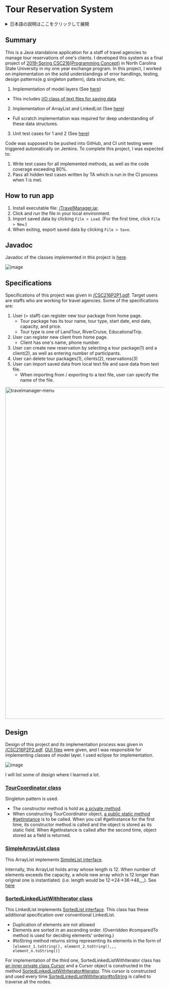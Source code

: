# Tour Reservation System


<details>
<summary>日本語の説明はここをクリックして展開</summary>

## 概要

本プロジェクトは、旅行会社の予約管理システムのスタンドアロンアプリケーションであり、これはノースカロライナ州立大学交換留学時の 2019-Spring の [CSC216(Programming Concept)](https://people.engr.ncsu.edu/sesmith5/teaching/syllabi/S19_CSC216_Syllabus.pdf)のファイナルプロジェクトである。オブジェクト指向、エラーハンドリング、テスティング、デザインパターン(シングルトンパターン)、データ構造の理解を前提に、以下に取り組んだ。

1. モデル層の実装(該当箇所は[こちら](https://github.com/kudojp/TravelManager/tree/master/Project2/src/edu/ncsu/csc216/travel/model))
   - これは[データ永続化のためのテキストファイルの Reader/Writer クラス](https://github.com/kudojp/TravelManager/tree/master/Project2/src/edu/ncsu/csc216/travel/model/file_io)を含む
2. ArrayList, LinkedList の実装(該当箇所は[こちら](https://github.com/kudojp/TravelManager/tree/master/Project2/src/edu/ncsu/csc216/travel/list_utils))
   - これはデータ構造への理解を含めるという目的でスクラッチの実装を求められた
3. 1 と 2 のユニットテスト(該当箇所は[こちら](https://github.com/kudojp/TravelManager/tree/master/Project2/test/edu/ncsu/csc216/travel))

このプロジェクトは github でコードを提出することを求められており、コード提出時に自動で Jenkins で CI テストが起動した。プロジェクトの完成条件は以下である。

1. これは自らが書いた全てのメソッドをカバーし、尚且つコードカバレッジ 80%を満たすユニットテストが全て pass すること
2. 1 が満たされた場合 TA によるユニットテストが起動し、これらが全て pass すること。

## 実行方法

1. 実行可能ファイルを[/TravelManager.jar](https://github.com/kudojp/TravelManager/blob/master/TravelManager.jar)からダウンロードする。
2. ローカル環境で jar ファイルを起動する。
3. 画面左上の File から、File>Load でデータをインポートする(初回時には File>New を選択)
4. 使用後は左上の File から、File>Save でデータをアウトポートする。

## Javadoc

このプロジェクトで実装されたクラスの Javadoc は[こちら](https://kudojp.github.io/TravelManager/)を参照してください。
![image](https://user-images.githubusercontent.com/44487754/86514577-2d012e00-be4e-11ea-8522-8a73965d5c95.png)

## 仕様

プロジェクトの仕様は[/CSC216P2P1.pdf](https://github.com/kudojp/TravelManager/blob/master/CSC216P2P1.pdf)で与えられた。想定されるユーザは旅行会社のスタッフであり、主要な仕様のいくつかは以下である。

1. ユーザはホーム画面からは新しくツアーパッケージを登録できる
   - 登録情報は、ツアー名/ツアータイプ/開始日時/日数/最大収容人数/価格である
   - ツアータイプは LandTour, RiverCruise, EducationalTrip の３種類から選択する
2. ユーザはホーム画面からクライアントを登録できる
   - 登録情報は、氏名/連絡先である。
3. ユーザはホーム画面から(1 で登録した)ツアーパッケージと(2 で登録した)クライアントを選択して、さらにそのクライアントのツアー参加人数を入力して、ツアーの予約ができる
4. ユーザはホーム画面から(1 で登録した)パッケージの削除、(2 で登録した)クライアントの削除、(3 で登録した)予約のキャンセルができる
5. ユーザはホーム画面のデータをローカルのテキストファイルにアウトポートすることで保存できる
6. ユーザは現時点でのデータを保存/呼び出しすることができる。
   - データの保存場所はローカルのテキストファイルである。
   - 保存の際にはテキストファイルの名前を指定してデータを保存し、読み込みの際にはファイルの選択をしてデータを呼び出す。

<img width="1051" alt="travelmanager-menu" src="https://user-images.githubusercontent.com/44487754/86505764-cb1bd680-be03-11ea-816b-0f581304cb90.png">

## 設計

プロジェクトの設計およびその実装手順は[/CSC216P2P2.pdf](CSC216P2P2.pdf)で与えられた。GUI ファイルに関しては既に完成したものが与えられており、Model 部分を以下のクラス図を元に eclipse で実装した(該当箇所は[こちら](https://github.com/kudojp/TravelManager/tree/master/Project2/src/edu/ncsu/csc216/travel/model)である)。データの永続化はローカルのテキストファイルで行なっている。

![image](https://user-images.githubusercontent.com/44487754/73433247-c0a66e00-4387-11ea-9050-cf631aedaf6f.png)

以下特筆すべき点である。

### [TourCoordinator クラス](https://github.com/kudojp/TravelManager/blob/master/Project2/src/edu/ncsu/csc216/travel/model/office/TourCoordinator.java)

- シングルトンパターンを採用している
  - [コンストラクターは private メソッドとして保持](https://github.com/kudojp/TravelManager/blob/master/Project2/src/edu/ncsu/csc216/travel/model/office/TourCoordinator.java#L53-L61)されており、TourCoordinator を外部から呼び出す際には[public static メソッドの getInstance()](https://github.com/kudojp/TravelManager/blob/master/Project2/src/edu/ncsu/csc216/travel/model/office/TourCoordinator.java#L68-L73)を使用する。
  - この private メソッドのコンストラクターで初期化された TourCoordinator インスタンスは[private static フィールドの instance](https://github.com/kudojp/TravelManager/blob/master/Project2/src/edu/ncsu/csc216/travel/model/office/TourCoordinator.java#L28)として保持される。getInstance()メソッドを初めて呼び出す際には、この内部でコンストラクターが呼び出され、TourCoordinator インスタンスが初期化されて instance に収納される。二度目以降に getInstance()メソッドが呼び出された際には、instance を返す。

### [SimpleArrayList クラス](https://github.com/kudojp/TravelManager/blob/c13ca920c8f267496f95b6afbba5713568351401/Project2/src/edu/ncsu/csc216/travel/list_utils/SimpleArrayList.java)

- この ArrayList は[SimpleList インターフェイス](https://github.com/kudojp/TravelManager/blob/master/Project2/src/edu/ncsu/csc216/travel/list_utils/SimpleList.java)を実装している。
- ArrayList は、初期化した状態では、内部的に長さ 12 の Array が使わている。要素を追加する中で Array のキャパシティーをオーバーするごとに 24→36→48→...と 12 ずつ長い Array に置き換えている(該当箇所は[こちら](https://github.com/kudojp/TravelManager/blob/master/Project2/src/edu/ncsu/csc216/travel/list_utils/SimpleArrayList.java#L95-L110))。

### [SortedLinkedListWithIterator クラス](https://github.com/kudojp/TravelManager/blob/c13ca920c8f267496f95b6afbba5713568351401/Project2/src/edu/ncsu/csc216/travel/list_utils/SortedLinkedListWithIterator.java)

- この LinkedList は[SortedList インターフェイス](https://github.com/kudojp/TravelManager/blob/c13ca920c8f267496f95b6afbba5713568351401/Project2/src/edu/ncsu/csc216/travel/list_utils/SortedList.java)を実装している。この LinkedList は従来の LinkedList と比べると以下の二つの特徴を持つ。
  - 複数の要素の重複を許さない
  - 要素は、そのオブジェクトの compareTo メソッドを使用して、値が小さい順にソートされて収納される
- [Cursor](https://github.com/kudojp/TravelManager/blob/c13ca920c8f267496f95b6afbba5713568351401/Project2/src/edu/ncsu/csc216/travel/list_utils/SortedLinkedListWithIterator.java#L238-L255)というネストされた private クラスを保持しており、これは[SimpleListIterator インターフェイス](https://github.com/kudojp/TravelManager/blob/c13ca920c8f267496f95b6afbba5713568351401/Project2/src/edu/ncsu/csc216/travel/list_utils/SimpleListIterator.java)を実装している。
  - この Cursor はこの LinkedListIterator 内部の[iterator()メソッド](https://github.com/kudojp/TravelManager/blob/c13ca920c8f267496f95b6afbba5713568351401/Project2/src/edu/ncsu/csc216/travel/list_utils/SortedLinkedListWithIterator.java#L186-L188)内で初期化されて返される。
  - この Cursor は[toString()メソッド](https://github.com/kudojp/TravelManager/blob/c13ca920c8f267496f95b6afbba5713568351401/Project2/src/edu/ncsu/csc216/travel/list_utils/SortedLinkedListWithIterator.java#L194-L209)において iterator()メソッドから呼び出された上で、この List を文字列で表現する際に使用される。

</details>

## Summary

This is a Java standalone application for a staff of travel agencies to manage tour reservations of one's clients. I developed this system as a final project of [2019-Spring CSC216(Programming Concept)](https://people.engr.ncsu.edu/sesmith5/teaching/syllabi/S19_CSC216_Syllabus.pdf) in North Carolina State University in my one year exchange program. In this project, I worked on implementation on the solid understandings of error handlings, testing, design patterns(e.g singleton pattern), data structure, etc.

1. Implementation of model layers (See [here](https://github.com/kudojp/TravelManager/tree/master/Project2/src/edu/ncsu/csc216/travel/model]))
  - This includes [I/O class of text files for saving data](https://github.com/kudojp/TravelManager/tree/master/Project2/src/edu/ncsu/csc216/travel/model/file_io)
2. Implementation of ArrayList and LinkedList (See [here](https://github.com/kudojp/TravelManager/tree/master/Project2/src/edu/ncsu/csc216/travel/list_utils))
  - Full scratch implementation was required for deep understanding of these data structures.
3. Unit test cases for 1 and 2 (See [here](https://github.com/kudojp/TravelManager/tree/master/Project2/test/edu/ncsu/csc216/travel))

Code was supposed to be pushed into GitHub, and CI unit testing were triggered automatically on Jenkins. To complete this project, I was expected to:

1. Write test cases for all implemented methods, as well as the code coverage exceeding 80%.
2. Pass all hidden test cases written by TA which is run in the CI process when 1 is met.


## How to run app

1. Install executable file: [/TravelManager.jar](https://github.com/kudojp/TravelManager/blob/master/TravelManager.jar).
2. Click and run the file in your local environment.
3. Import saved data by clicking `File > Load`. (For the first time, click `File > New`.)
4. When exiting, export saved data by clicking `File > Save`.

## Javadoc

Javadoc of the classes implemented in this project is [here](https://kudojp.github.io/TourReservationSystem-Java2019/).


![image](https://user-images.githubusercontent.com/44487754/86514577-2d012e00-be4e-11ea-8522-8a73965d5c95.png)

## Specifications

Specifications of this project was given in [/CSC216P2P1.pdf](https://github.com/kudojp/TravelManager/blob/master/CSC216P2P1.pdf). Target users are staffs who are working for travel agencies. Some of the specifications are:

1. User (= staff) can register new tour package from home page.
   - Tour package has its tour name, tour type, start date, end date, capacity, and price.
   - Tour type is one of LandTour, RiverCruise, EducationalTrip.
2. User can register new client from home page.
   - Client has one's name, phone number.
3. User can create new reservation by selecting a tour package(1) and a client(2), as well as entering number of participants.
4. User can delete tour packages(1), clients(2), reservations(3)
5. User can import saved data from local text file and save data from text file.
   - When importing from / exporting to a text file, user can specify the name of the file.

<img width="1051" alt="travelmanager-menu" src="https://user-images.githubusercontent.com/44487754/116785472-b3b98280-aad4-11eb-82d4-5c043c26904b.png">


## Design

Design of this project and its implementation process was given in [/CSC216P2P2.pdf](CSC216P2P2.pdf). [GUI files](https://github.com/kudojp/TravelManager/tree/master/Project2/src/edu/ncsu/csc216/travel/model) were given, and I was responsible for implementing classes of model layer. I used eclipse for implementation.

![image](https://user-images.githubusercontent.com/44487754/73433247-c0a66e00-4387-11ea-9050-cf631aedaf6f.png)

I will list some of design where I learned a lot.

### [TourCoordinator class](https://github.com/kudojp/TravelManager/blob/master/Project2/src/edu/ncsu/csc216/travel/model/office/TourCoordinator.java)

Singleton pattern is used.
- The constructor method is hold as [a private method](https://github.com/kudojp/TravelManager/blob/master/Project2/src/edu/ncsu/csc216/travel/model/office/TourCoordinator.java#L53-L61).
- When constructing TourCoordinator object, [a public static method #getInstance](https://github.com/kudojp/TravelManager/blob/master/Project2/src/edu/ncsu/csc216/travel/model/office/TourCoordinator.java#L68-L73) is to be called. When you call #getInstance for the first time, its constructor method is called and the object is stored as its static field. When #getInstance is called after the second time, object stored as a field is returned.

### [SimpleArrayList class](https://github.com/kudojp/TravelManager/blob/c13ca920c8f267496f95b6afbba5713568351401/Project2/src/edu/ncsu/csc216/travel/list_utils/SimpleArrayList.java)

This ArrayList implements [SimpleList interface](https://github.com/kudojp/TravelManager/blob/master/Project2/src/edu/ncsu/csc216/travel/list_utils/SimpleList.java).

Internally, this ArrayList holds array whose length is 12. When number of elements exceeds the capacity, a whole new array which is 12 longer than original one is instantiated. (i.e. length would be 12→24→36→48,,,,). See [here]((https://github.com/kudojp/TravelManager/blob/master/Project2/src/edu/ncsu/csc216/travel/list_utils/SimpleArrayList.java#L95-L110))


### [SortedLinkedListWithIterator class](https://github.com/kudojp/TravelManager/blob/c13ca920c8f267496f95b6afbba5713568351401/Project2/src/edu/ncsu/csc216/travel/list_utils/SortedLinkedListWithIterator.java)

This LinkedList implements [SortedList interface](https://github.com/kudojp/TravelManager/blob/c13ca920c8f267496f95b6afbba5713568351401/Project2/src/edu/ncsu/csc216/travel/list_utils/SortedList.java). This class has these additional specification over conventional LinkedList.

- Duplication of elements are not allowed
- Elements are sorted in an ascending order. (Overridden #comparedTo method is used for deciding elements' ordering.)
- #toString method returns string representing its elements in the form of `[element_1.toString(), element_2.toString(),,, element_n.toString()]`

For implementation of the third one, SortedLinkedListWithIterator class has [an inner private class Cursor](https://github.com/kudojp/TravelManager/blob/c13ca920c8f267496f95b6afbba5713568351401/Project2/src/edu/ncsu/csc216/travel/list_utils/SortedLinkedListWithIterator.java#L238-L255) and a Cursor object is constructed in the method [SortedLinkedListWithIterator#iterator](https://github.com/kudojp/TravelManager/blob/c13ca920c8f267496f95b6afbba5713568351401/Project2/src/edu/ncsu/csc216/travel/list_utils/SortedLinkedListWithIterator.java#L186-L188). This cursor is constructed and used every time [SortedLinkedListWithIterator#toString](https://github.com/kudojp/TravelManager/blob/c13ca920c8f267496f95b6afbba5713568351401/Project2/src/edu/ncsu/csc216/travel/list_utils/SortedLinkedListWithIterator.java#L194-L209) is called to traverse all the nodes.


